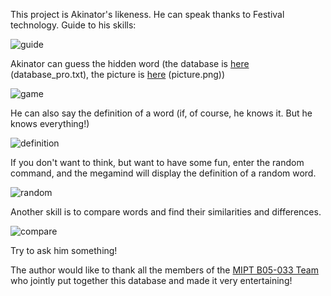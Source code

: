 This project is Akinator's likeness. He can speak thanks to Festival technology. Guide to his skills:

![guide](https://github.com/owl1234/MIPT_projects_1_sem/blob/master/Akinator/Pictures/game.png)

Akinator can guess the hidden word (the database is [here](https://github.com/owl1234/MIPT_projects_1_sem/blob/master/Akinator/database_pro.txt) (database_pro.txt), the picture is [here](https://github.com/owl1234/MIPT_projects_1_sem/blob/master/Akinator/picture.png) (picture.png))

![game](https://github.com/owl1234/MIPT_projects_1_sem/blob/master/Akinator/Pictures/game.png)

He can also say the definition of a word (if, of course, he knows it. But he knows everything!)

![definition](https://github.com/owl1234/MIPT_projects_1_sem/blob/master/Akinator/Pictures/definition.png)

If you don't want to think, but want to have some fun, enter the random command, and the megamind will display the definition of a random word.

![random](https://github.com/owl1234/MIPT_projects_1_sem/blob/master/Akinator/Pictures/random.png)

Another skill is to compare words and find their similarities and differences.

![compare](https://github.com/owl1234/MIPT_projects_1_sem/blob/master/Akinator/Pictures/compare.png)


Try to ask him something!

The author would like to thank all the members of the [MIPT B05-033 Team](https://github.com/MIPTGroup) who jointly put together this database and made it very entertaining! 
